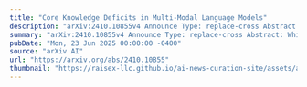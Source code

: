 ```yaml
---
title: "Core Knowledge Deficits in Multi-Modal Language Models"
description: "arXiv:2410.10855v4 Announce Type: replace-cross Abstract: While Multi-modal Large Language Models (MLLMs) demonstrate impressive abilities over high-level perception and reasoning, their robustness in the wild remains limited, often falling short on tasks that are intuitive and effortless for humans. We examine the hypothesis that these deficiencies stem from the absence of core knowledge--rudimentary cognitive abilities innate to humans from early childhood. To explore the core knowledge representation in MLLMs, we introduce CoreCognition, a large-scale benchmark encompassing 12 core knowledge concepts grounded in developmental cognitive science. We evaluate 230 models with 11 different prompts, leading to a total of 2,530 data points for analysis. Our experiments uncover four key findings, collectively demonstrating core knowledge deficits in MLLMs: they consistently underperform and show reduced, or even absent, scalability on low-level abilities relative to high-level ones. Finally, we propose Concept Hacking, a novel controlled evaluation method that reveals MLLMs fail to progress toward genuine core knowledge understanding, but instead rely on shortcut learning as they scale."
summary: "arXiv:2410.10855v4 Announce Type: replace-cross Abstract: While Multi-modal Large Language Models (MLLMs) demonstrate impressive abilities over high-level perception and reasoning, their robustness in the wild remains limited, often falling short on tasks that are intuitive and effortless for humans. We examine the hypothesis that these deficiencies stem from the absence of core knowledge--rudimentary cognitive abilities innate to humans from early childhood. To explore the core knowledge representation in MLLMs, we introduce CoreCognition, a large-scale benchmark encompassing 12 core knowledge concepts grounded in developmental cognitive science. We evaluate 230 models with 11 different prompts, leading to a total of 2,530 data points for analysis. Our experiments uncover four key findings, collectively demonstrating core knowledge deficits in MLLMs: they consistently underperform and show reduced, or even absent, scalability on low-level abilities relative to high-level ones. Finally, we propose Concept Hacking, a novel controlled evaluation method that reveals MLLMs fail to progress toward genuine core knowledge understanding, but instead rely on shortcut learning as they scale."
pubDate: "Mon, 23 Jun 2025 00:00:00 -0400"
source: "arXiv AI"
url: "https://arxiv.org/abs/2410.10855"
thumbnail: "https://raisex-llc.github.io/ai-news-curation-site/assets/arxiv.png"
---
```


